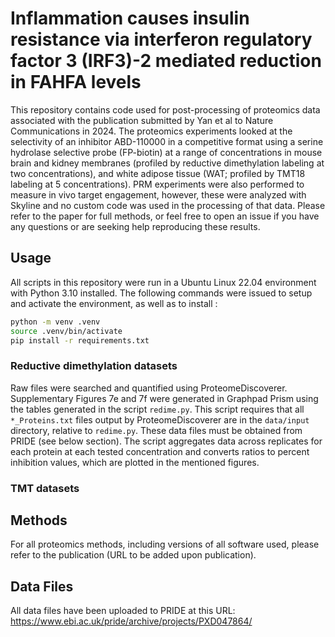 # Inflammation causes insulin resistance via interferon regulatory factor 3 (IRF3)-2 mediated reduction in FAHFA levels

This repository contains code used for post-processing of proteomics data associated with the publication submitted by Yan et al to Nature Communications in 2024. The proteomics experiments looked at the selectivity of an inhibitor ABD-110000 in a competitive format using a serine hydrolase selective probe (FP-biotin) at a range of concentrations in mouse brain and kidney membranes (profiled by reductive dimethylation labeling at two concentrations), and white adipose tissue (WAT; profiled by TMT18 labeling at 5 concentrations). PRM experiments were also performed to measure in vivo target engagement, however, these were analyzed with Skyline and no custom code was used in the processing of that data. Please refer to the paper for full methods, or feel free to open an issue if you have any questions or are seeking help reproducing these results.

## Usage

All scripts in this repository were run in a Ubuntu Linux 22.04 environment with Python 3.10 installed. The following commands were issued to setup and activate the environment, as well as to install :

```bash
python -m venv .venv
source .venv/bin/activate
pip install -r requirements.txt
```

### Reductive dimethylation datasets

Raw files were searched and quantified using ProteomeDiscoverer. Supplementary Figures 7e and 7f were generated in Graphpad Prism using the tables generated in the script `redime.py`. This script requires that all `*_Proteins.txt` files output by ProteomeDiscoverer are in the `data/input` directory, relative to `redime.py`. These data files must be obtained from PRIDE (see below section). The script aggregates data across replicates for each protein at each tested concentration and converts ratios to percent inhibition values, which are plotted in the mentioned figures.

### TMT datasets


## Methods

For all proteomics methods, including versions of all software used, please refer to the publication (URL to be added upon publication).

## Data Files

All data files have been uploaded to PRIDE at this URL: https://www.ebi.ac.uk/pride/archive/projects/PXD047864/
